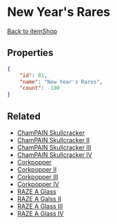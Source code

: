 # New Year's Rares

<no description available>

[Back to itemShop](../item-shops.md)

## Properties

```json
{
    "id": 81,
    "name": "New Year's Rares",
    "count": -100
}
```

## Related

- [ChamPAIN Skullcracker](../items/2121-champain-skullcracker.md)
- [ChamPAIN Skullcracker II](../items/2123-champain-skullcracker-ii.md)
- [ChamPAIN Skullcracker III](../items/2124-champain-skullcracker-iii.md)
- [ChamPAIN Skullcracker IV](../items/2125-champain-skullcracker-iv.md)
- [Corkpopper](../items/2126-corkpopper.md)
- [Corkpopper II](../items/2127-corkpopper-ii.md)
- [Corkpopper III](../items/2128-corkpopper-iii.md)
- [Corkpopper IV](../items/2129-corkpopper-iv.md)
- [RAZE A Glass](../items/2130-raze-a-glass.md)
- [RAZE A Galss II](../items/2131-raze-a-galss-ii.md)
- [RAZE A Glass III](../items/2132-raze-a-glass-iii.md)
- [RAZE A Glass IV](../items/2133-raze-a-glass-iv.md)

